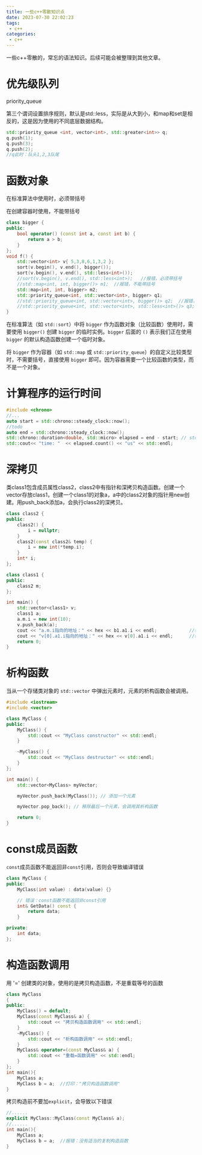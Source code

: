 ```yaml
---
title: 一些c++零散知识点
date: 2023-07-30 22:02:23
tags:
 - c++
categories:
 - c++
---
```


一些c++零散的，常忘的语法知识。后续可能会被整理到其他文章。

<!--more-->

# 优先级队列

priority_queue

第三个谓词设置排序规则，默认是std::less，实际是从大到小，和map和set是相反的，这是因为使用的不同底层数据结构。

```cpp
std::priority_queue <int, vector<int>, std::greater<int>> q;
q.push(1);
q.push(3);
q.push(2);
//q此时：队头1,2,3队尾
```



# 函数对象

在标准算法中使用时，必须带括号

在创建容器时使用，不能带括号

```cpp
class bigger {
public:
    bool operator() (const int a, const int b) {
        return a > b;
    }
};
void f() {
    std::vector<int> v{ 5,3,8,6,1,3,2 };
    sort(v.begin(), v.end(), bigger());
    sort(v.begin(), v.end(), std::less<int>());
    //sort(v.begin(), v.end(), std::less<int>);   //报错，必须带括号
    //std::map<int, int, bigger()> m1;  //报错，不能带括号
    std::map<int, int, bigger> m2;
    std::priority_queue<int, std::vector<int>, bigger> q1;
    //std::priority_queue<int, std::vector<int>, bigger()> q2;  //报错，不能带括号
    //std::priority_queue<int, std::vector<int>, std::less<int>()> q3;  //报错，不能带括号
}
```

在标准算法（如 `std::sort`）中将 `bigger` 作为函数对象（比较函数）使用时，需要使用 `bigger()` 创建 `bigger` 的临时实例。`bigger` 后面的 `()` 表示我们正在使用 `bigger` 的默认构造函数创建一个临时对象。

将 `bigger` 作为容器（如 `std::map` 或 `std::priority_queue`）的自定义比较类型时，不需要括号，直接使用 `bigger` 即可。因为容器需要一个比较函数的类型，而不是一个对象。

# 计算程序的运行时间

```cpp
#include <chrono>
//...
auto start = std::chrono::steady_clock::now();
//todo
auto end = std::chrono::steady_clock::now();
std::chrono::duration<double, std::micro> elapsed = end - start; // std::micro 表示以微秒为时间单位
std::cout<< "time: "  << elapsed.count() << "us" << std::endl;
```

# 深拷贝

类class1包含成员属性class2，class2中有指针和深拷贝构造函数。创建一个vector存放class1，创建一个class1的对象a，a中的class2对象的指针用new创建。用push_back添加a，会执行class2的深拷贝。

```cpp
class class2 {
public:
	class2() {
		i = nullptr;
	}
	class2(const class2& temp) {
		i = new int(*temp.i);
	}
	int* i;
};

class class1 {
public:
	class2 m;
};

int main() {
	std::vector<class1> v;
	class1 a;
	a.m.i = new int(10);
	v.push_back(a);
	cout << "a.m.i指向的地址：" << hex << b1.a1.i << endl;			//输出：00000176C8BC6180
	cout << "v[0].a1.i指向的地址：" << hex << v[0].a1.i << endl;		//输出：00000176C8BC6C80 不同
    return 0;
}
```

# 析构函数

当从一个存储类对象的 `std::vector` 中弹出元素时，元素的析构函数会被调用。

```cpp
#include <iostream>
#include <vector>

class MyClass {
public:
    MyClass() {
        std::cout << "MyClass constructor" << std::endl;
    }

    ~MyClass() {
        std::cout << "MyClass destructor" << std::endl;
    }
};

int main() {
    std::vector<MyClass> myVector;

    myVector.push_back(MyClass()); // 添加一个元素

    myVector.pop_back(); // 移除最后一个元素，会调用其析构函数

    return 0;
}
```

# const成员函数

`const`成员函数不能返回非`const`引用，否则会导致编译错误

```cpp
class MyClass {
public:
    MyClass(int value) : data(value) {}

    // 错误：const函数不能返回非const引用
    int& GetData() const {
        return data;
    }

private:
    int data;
};
```

# 构造函数调用

用 '=' 创建类的对象，使用的是拷贝构造函数，不是重载等号的函数

```cpp
class MyClass
{
public:
    MyClass() = default;
    MyClass(const MyClass& a) {
        std::cout << "拷贝构造函数调用" << std::endl;
    }
    ~MyClass() {
        std::cout << "析构函数调用" << std::endl;
    }
    MyClass& operator=(const MyClass& a) {
        std::cout << "重载=函数调用" << std::endl;
    }
};
int main(){
    MyClass a;
    MyClass b = a;  //打印："拷贝构造函数调用"
}
```

拷贝构造前不要加`explicit`，会导致以下错误

```cpp
//......
explicit MyClass::MyClass(const MyClass& a);
//......
int main(){
    MyClass a;
    MyClass b = a;  //报错：没有适当的复制构造函数
}
```



